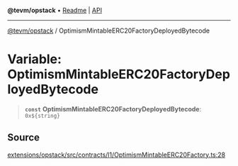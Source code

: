**@tevm/opstack** • [Readme](../README.md) \| [API](../globals.md)

***

[@tevm/opstack](../README.md) / OptimismMintableERC20FactoryDeployedBytecode

# Variable: OptimismMintableERC20FactoryDeployedBytecode

> **`const`** **OptimismMintableERC20FactoryDeployedBytecode**: ```0x${string}```

## Source

[extensions/opstack/src/contracts/l1/OptimismMintableERC20Factory.ts:28](https://github.com/evmts/tevm-monorepo/blob/main/extensions/opstack/src/contracts/l1/OptimismMintableERC20Factory.ts#L28)
